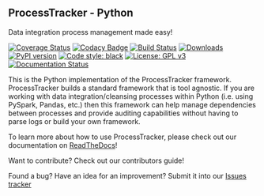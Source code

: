 ProcessTracker - Python
-----------------------
Data integration process management made easy!

[![Coverage Status](https://coveralls.io/repos/github/OpenDataAlex/process_tracker_python/badge.svg?branch=master)](https://coveralls.io/github/OpenDataAlex/process_tracker_python?branch=master)
[![Codacy Badge](https://api.codacy.com/project/badge/Grade/5600be1990974a4688a4fa4852edb5d5)](https://www.codacy.com/app/alexmeadows_2718/process_tracker_python?utm_source=github.com&amp;utm_medium=referral&amp;utm_content=OpenDataAlex/process_tracker_python&amp;utm_campaign=Badge_Grade)
[![Build Status](https://travis-ci.org/OpenDataAlex/process_tracker_python.svg?branch=master)](https://travis-ci.org/OpenDataAlex/process_tracker_python)
[![Downloads](https://pepy.tech/badge/processtracker)](https://pepy.tech/project/processtracker)
[![PyPI version](https://badge.fury.io/py/processtracker.svg)](https://badge.fury.io/py/processtracker)
[![Code style: black](https://img.shields.io/badge/code%20style-black-000000.svg)](https://github.com/ambv/black)
[![License: GPL v3](https://img.shields.io/badge/License-GPLv3-blue.svg)](https://www.gnu.org/licenses/gpl-3.0)
[![Documentation Status](https://readthedocs.org/projects/process-tracker/badge/?version=latest)](https://process-tracker.readthedocs.io/en/latest/?badge=latest)

This is the Python implementation of the ProcessTracker framework.  ProcessTracker builds a standard framework that is
tool agnostic.  If you are working with data integration/cleansing processes within Python (i.e. using PySpark, Pandas, etc.)
then this framework can help manage dependencies between processes and provide auditing capabilities without having to
parse logs or build your own framework.

To learn more about how to use ProcessTracker, please check out our documentation on [ReadTheDocs][1]!

Want to contribute?  Check out our contributors guide!

Found a bug?  Have an idea for an improvement?  Submit it into our [Issues tracker][2]

[1]: https://process-tracker.readthedocs.io/en/latest/
[2]: https://github.com/OpenDataAlex/process_tracker_python/issues